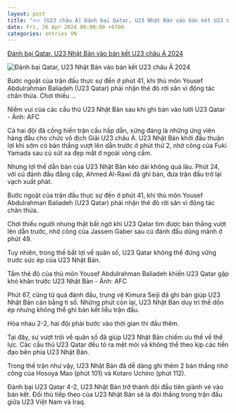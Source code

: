 ```yaml
---
layout: post
title: "🔥🔥 [U23 châu Á] Đánh bại Qatar, U23 Nhật Bản vào bán kết U23 châu Á 2024"
date: Fri, 26 Apr 2024 00:00:00 +0700
categories: entries VN
---
```

[Đánh bại Qatar, U23 Nhật Bản vào bán kết U23 châu Á 2024](https://tuoitre.vn/danh-bai-qatar-u23-nhat-ban-vao-ban-ket-u23-chau-a-2024-20240426003900815.htm)

![Đánh bại Qatar, U23 Nhật Bản vào bán kết U23 châu Á 2024](https://cdn1.tuoitre.vn/zoom/600_315/471584752817336320/2024/4/26/anh-chup-man-hinh-2024-04-26-luc-003349-1714066489470245758893-6-0-368-691-crop-1714066610568201097402.png)

Bước ngoặt của trận đấu thực sự đến ở phút 41, khi thủ môn Yousef Abdulrahman Baliadeh (U23 Qatar) phải nhận thẻ đỏ rời sân vì động tác chân thừa. Chơi thiếu ...

Niềm vui của các cầu thủ U23 Nhật Bản sau khi ghi bàn vào lưới U23 Qatar - Ảnh: AFC

Cả hai đội đã cống hiến trận cầu hấp dẫn, xứng đáng là những ứng viên hàng đầu cho chức vô địch Giải U23 châu Á. U23 Nhật Bản khởi đầu thuận lợi khi sớm có bàn thắng vượt lên dẫn trước ở phút thứ 2, nhờ công của Fuki Yamada sau cú sút xa đẹp mắt ở ngoài vòng cấm.

Nhưng lợi thế dẫn bàn của U23 Nhật Bản kéo dài không quá lâu. Phút 24, với cú đánh đầu đẳng cấp, Ahmed Al-Rawi đã ghi bàn, đưa trận đấu trở lại vạch xuất phát.

Bước ngoặt của trận đấu thực sự đến ở phút 41, khi thủ môn Yousef Abdulrahman Baliadeh (U23 Qatar) phải nhận thẻ đỏ rời sân vì động tác chân thừa.

Chơi thiếu người nhưng thật bất ngờ khi U23 Qatar tìm được bàn thắng vượt lên dẫn trước, nhờ công của Jassem Gaber sau cú đánh đầu dũng mãnh ở phút 49.

Tuy nhiên, trong thế bất lợi về quân số, U23 Qatar không thể đứng vững trước sức ép của U23 Nhật Bản.

Tấm thẻ đỏ của thủ môn Yousef Abdulrahman Baliadeh khiến U23 Qatar gặp khó khăn trước U23 Nhật Bản - Ảnh: AFC

Phút 67, cũng từ quả đánh đầu, trung vệ Kimura Seiji đã ghi bàn giúp U23 Nhật Bản cân bằng tỉ số. Những phút còn lại, U23 Nhật Bản duy trì thế dồn ép nhưng không thể ghi bàn kết liễu trận đấu.

Hòa nhau 2-2, hai đội phải bước vào thời gian thi đấu thêm.

Tại đây, sự vượt trội về quân số đã giúp U23 Nhật Bản chiếm ưu thế về thể lực. Các cầu thủ U23 Qatar đều tỏ ra mệt mỏi và không thể theo kịp các tiền đạo bên phía U23 Nhật Bản.

Trong thế trận như vậy, U23 Nhật Bản đã dễ dàng ghi thêm 2 bàn thắng nhờ công của Hosoya Mao (phút 101) và Kotaro Uchino (phút 112).

Đánh bại U23 Qatar 4-2, U23 Nhật Bản trở thành đội đầu tiên giành vé vào bán kết. Đối thủ tiếp theo của U23 Nhật Bản sẽ là đội thắng trong trận đấu giữa U23 Việt Nam và Iraq.

